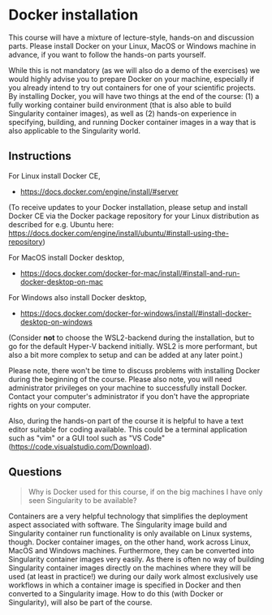 # Docker installation

This course will have a mixture of lecture-style, hands-on and discussion parts.
Please install Docker on your Linux, MacOS or Windows machine in advance, if you want to follow the hands-on parts yourself.

While this is not mandatory (as we will also do a demo of the exercises) we would highly advise you to prepare Docker on your machine, especially if you already intend to try out containers for one of your scientific projects.
By installing Docker, you will have two things at the end of the course: (1) a fully working container build environment (that is also able to build Singularity container images), as well as (2) hands-on experience in specifying, building, and running Docker container images in a way that is also applicable to the Singularity world.

## Instructions

For Linux install Docker CE,

* https://docs.docker.com/engine/install/#server

(To receive updates to your Docker installation, please setup and install Docker CE via the Docker package repository for your Linux distribution as described for e.g. Ubuntu here: https://docs.docker.com/engine/install/ubuntu/#install-using-the-repository)

For MacOS install Docker desktop,

* https://docs.docker.com/docker-for-mac/install/#install-and-run-docker-desktop-on-mac

For Windows also install Docker desktop,

* https://docs.docker.com/docker-for-windows/install/#install-docker-desktop-on-windows

(Consider **not** to choose the WSL2-backend during the installation, but to go for the default Hyper-V backend initially. WSL2 is more performant, but also a bit more complex to setup and can be added at any later point.)

Please note, there won't be time to discuss problems with installing Docker during the beginning of the course.
Please also note, you will need administrator privileges on your machine to successfully install Docker.
Contact your computer's administrator if you don't have the appropriate rights on your computer.

Also, during the hands-on part of the course it is helpful to have a text editor suitable for coding available.
This could be a terminal application such as "vim" or a GUI tool such as "VS Code" (https://code.visualstudio.com/Download).

## Questions

> Why is Docker used for this course, if on the big machines I have only seen Singularity to be available?

Containers are a very helpful technology that simplifies the deployment aspect associated with software.
The Singularity image build and Singularity container run functionality is only available on Linux systems, though.
Docker container images, on the other hand, work across Linux, MacOS and Windows machines.
Furthermore, they can be converted into Singularity container images very easily.
As there is often no way of building Singularity container images directly on the machines where they will be used (at least in practice!) we during our daily work almost exclusively use workflows in which a container image is specified in Docker and then converted to a Singularity image.
How to do this (with Docker or Singularity), will also be part of the course.
